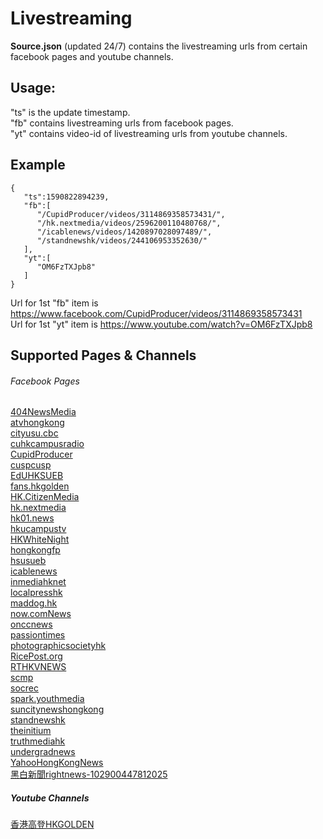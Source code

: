 # Livestreaming
**Source.json** (updated 24/7) contains the livestreaming urls from certain facebook pages and youtube channels.

## Usage:
"ts" is the update timestamp.  
"fb" contains livestreaming urls from facebook pages.  
"yt" contains video-id of livestreaming urls from youtube channels.  

## Example
```
{
   "ts":1590822894239,
   "fb":[
      "/CupidProducer/videos/3114869358573431/",
      "/hk.nextmedia/videos/2596200110480768/",
      "/icablenews/videos/1420897028097489/",
      "/standnewshk/videos/244106953352630/"
   ],
   "yt":[
      "OM6FzTXJpb8"
   ]
}
```
Url for 1st "fb" item is https://www.facebook.com/CupidProducer/videos/3114869358573431  
Url for 1st "yt" item is https://www.youtube.com/watch?v=OM6FzTXJpb8  

## Supported Pages & Channels
###### Facebook Pages
[404NewsMedia](https://www.facebook.com/黑白新聞rightnews-102900447812025/)  
[atvhongkong](https://www.facebook.com/atvhongkong/)  
[cityusu.cbc](https://www.facebook.com/cityusu.cbc/)  
[cuhkcampusradio](https://www.facebook.com/cuhkcampusradio/)  
[CupidProducer](https://www.facebook.com/CupidProducer/)  
[cuspcusp](https://www.facebook.com/cuspcusp/)  
[EdUHKSUEB](https://www.facebook.com/EdUHKSUEB/)  
[fans.hkgolden](https://www.facebook.com/fans.hkgolden/)  
[HK.CitizenMedia](https://www.facebook.com/HK.CitizenMedia/)  
[hk.nextmedia](https://www.facebook.com/hk.nextmedia/)  
[hk01.news](https://www.facebook.com/hk01.news/)  
[hkucampustv](https://www.facebook.com/hkucampustv/)  
[HKWhiteNight](https://www.facebook.com/HKWhiteNight/)  
[hongkongfp](https://www.facebook.com/hongkongfp/)  
[hsusueb](https://www.facebook.com/hsusueb/)  
[icablenews](https://www.facebook.com/icablenews/)  
[inmediahknet](https://www.facebook.com/inmediahknet/)  
[localpresshk](https://www.facebook.com/localpresshk/)  
[maddog.hk](https://www.facebook.com/maddog.hk/)  
[now.comNews](https://www.facebook.com/now.comNews/)  
[onccnews](https://www.facebook.com/onccnews/)  
[passiontimes](https://www.facebook.com/passiontimes/)  
[photographicsocietyhk](https://www.facebook.com/photographicsocietyhk/)  
[RicePost.org](https://www.facebook.com/RicePost.org/)  
[RTHKVNEWS](https://www.facebook.com/RTHKVNEWS/)  
[scmp](https://www.facebook.com/scmp/)  
[socrec](https://www.facebook.com/socrec/)  
[spark.youthmedia](https://www.facebook.com/spark.youthmedia/)  
[suncitynewshongkong](https://www.facebook.com/suncitynewshongkong/)  
[standnewshk](https://www.facebook.com/standnewshk/)  
[theinitium](https://www.facebook.com/theinitium/)  
[truthmediahk](https://www.facebook.com/truthmediahk/)  
[undergradnews](https://www.facebook.com/undergradnews/)  
[YahooHongKongNews](https://www.facebook.com/YahooHongKongNews/)  
[黑白新聞rightnews-102900447812025](https://www.facebook.com/黑白新聞rightnews-102900447812025/)  

##### Youtube Channels
[香港高登HKGOLDEN](https://www.youtube.com/channel/UCqW3mEQePc3LwyumDnzv4sA)  
